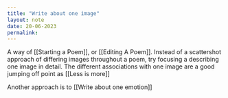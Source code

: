 ```yaml
---
title: "Write about one image"
layout: note
date: 20-06-2023
permalink:
---
```


A way of [[Starting a Poem]], or [[Editing A Poem]]. Instead of a scattershot approach of differing images throughout a poem, try focusing a describing one image in detail. The different associations with one image are a good jumping off point as [[Less is more]]

Another approach is to [[Write about one emotion]]